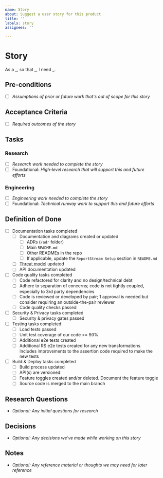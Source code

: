 ```yaml
---
name: Story
about: Suggest a user story for this product
title: ''
labels: story
assignees: ''

---
```


# Story
As a _, so that _, I need _.

## Pre-conditions
- [ ] *Assumptions of prior or future work that's out of scope for this story*

## Acceptance Criteria
- [ ] *Required outcomes of the story*

## Tasks

### Research
- [ ] *Research work needed to complete the story*
- [ ] Foundational: *High-level research that will support this and future efforts*

###  Engineering
- [ ] *Engineering work needed to complete the story*
- [ ] Foundational: *Technical runway work to support this and future efforts*

## Definition of Done
- [ ] Documentation tasks completed
  - [ ] Documentation and diagrams created or updated
    - [ ] ADRs (`/adr` folder)
    - [ ] Main `README.md`
    - [ ] Other READMEs in the repo
    - [ ] If applicable, update the `ReportStream Setup` section in `README.md`
  - [ ] [Threat model](https://lucid.app/lucidchart/8c6e8d37-2612-42a8-ac57-150c83f8e29e/edit) updated
  - [ ] API documentation updated
- [ ] Code quality tasks completed
  - [ ] Code refactored for clarity and no design/technical debt
  - [ ] Adhere to separation of concerns; code is not tightly coupled, especially to 3rd party dependencies
  - [ ] Code is reviewed or developed by pair; 1 approval is needed but consider requiring an outside-the-pair reviewer
  - [ ] Code quality checks passed
- [ ] Security & Privacy tasks completed
  - [ ] Security & privacy gates passed
- [ ] Testing tasks completed
  - [ ] Load tests passed
  - [ ] Unit test coverage of our code >= 90%
  - [ ] Additional e2e tests created
  - [ ] Additional RS e2e tests created for any new transformations.  Includes improvements to the assertion code required to make the new tests
- [ ] Build & Deploy tasks completed
  - [ ] Build process updated
  - [ ] API(s) are versioned
  - [ ] Feature toggles created and/or deleted.  Document the feature toggle
  - [ ] Source code is merged to the main branch

## Research Questions
- *Optional: Any initial questions for research*

## Decisions
- *Optional: Any decisions we've made while working on this story*

## Notes
- *Optional: Any reference material or thoughts we may need for later reference*

